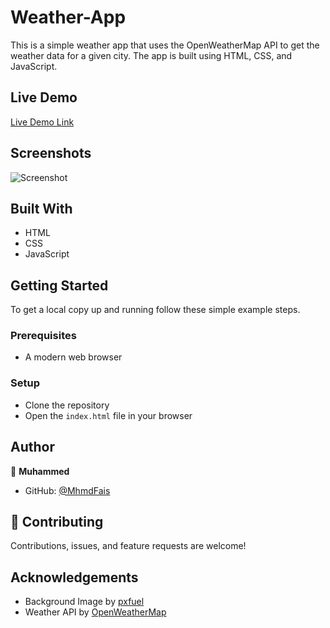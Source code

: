# Weather-App

This is a simple weather app that uses the OpenWeatherMap API to get the weather data for a given city. The app is built using HTML, CSS, and JavaScript.

## Live Demo

[Live Demo Link](https://mhmdfais.github.io/Weather-App/)

## Screenshots

![Screenshot](./screenshot.png)

## Built With

- HTML
- CSS
- JavaScript

## Getting Started

To get a local copy up and running follow these simple example steps.

### Prerequisites

- A modern web browser

### Setup

- Clone the repository
- Open the `index.html` file in your browser

## Author

👤 **Muhammed**

- GitHub: [@MhmdFais](https://github.com/MhmdFais)

## 🤝 Contributing

Contributions, issues, and feature requests are welcome!

## Acknowledgements

- Background Image by [pxfuel](https://www.pxfuel.com/en/desktop-wallpaper-eoegf)
- Weather API by [OpenWeatherMap](https://openweathermap.org/)
